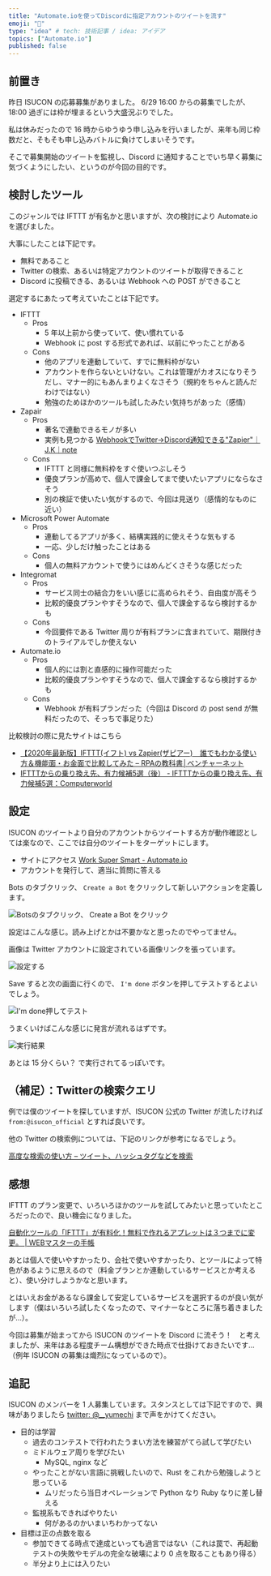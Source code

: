 ```yaml
---
title: "Automate.ioを使ってDiscordに指定アカウントのツイートを流す"
emoji: "🤖"
type: "idea" # tech: 技術記事 / idea: アイデア
topics: ["Automate.io"]
published: false
---
```


## 前置き

昨日 ISUCON の応募募集がありました。
6/29 16:00 からの募集でしたが、18:00 過ぎには枠が埋まるという大盛況ぶりでした。

私は休みだったので 16 時からゆうゆう申し込みを行いましたが、来年も同じ枠数だと、そもそも申し込みバトルに負けてしまいそうです。

そこで募集開始のツイートを監視し、Discord に通知することでいち早く募集に気づくようにしたい、というのが今回の目的です。

## 検討したツール

このジャンルでは IFTTT が有名かと思いますが、次の検討により Automate\.io を選びました。

大事にしたことは下記です。

* 無料であること
* Twitter の検索、あるいは特定アカウントのツイートが取得できること
* Discord に投稿できる、あるいは Webhook への POST ができること

選定するにあたって考えていたことは下記です。

* IFTTT
    * Pros
        * 5 年以上前から使っていて、使い慣れている
        * Webhook に post する形式であれば、以前にやったことがある
    * Cons
        * 他のアプリを連動していて、すでに無料枠がない
        * アカウントを作らないといけない。これは管理がカオスになりそうだし、マナー的にもあんまりよくなさそう（規約をちゃんと読んだわけではない）
        * 勉強のためほかのツールも試したみたい気持ちがあった（感情）
* Zapair
    * Pros
        * 著名で連動できるモノが多い
        * 実例も見つかる [WebhookでTwitter→Discord通知できる"Zapier"｜J.K｜note](https://note.com/project_j_k/n/ndebd26cb6189)
    * Cons
        * IFTTT と同様に無料枠をすぐ使いつぶしそう
        * 優良プランが高めで、個人で課金してまで使いたいアプリにならなさそう
        * 別の検証で使いたい気がするので、今回は見送り（感情的なものに近い）
* Microsoft Power Automate
    * Pros
        * 連動してるアプリが多く、結構実践的に使えそうな気もする
        * 一応、少しだけ触ったことはある
    * Cons
        * 個人の無料アカウントで使うにはめんどくさそうな感じだった
* Integromat
    * Pros
       * サービス同士の結合力をいい感じに高められそう、自由度が高そう
       * 比較的優良プランやすそうなので、個人で課金するなら検討するかも
    * Cons
        * 今回要件である Twitter 周りが有料プランに含まれていて、期限付きのトライアルでしか使えない
* Automate\.io
    * Pros
       * 個人的には割と直感的に操作可能だった
       * 比較的優良プランやすそうなので、個人で課金するなら検討するかも
    * Cons
        * Webhook が有料プランだった（今回は Discord の post send が無料だったので、そっちで事足りた）

比較検討の際に見たサイトはこちら

* [【2020年最新版】IFTTT(イフト) vs Zapier(ザピアー)　誰でもわかる使い方＆機能面・お金面で比較してみた – RPAの教科書│ベンチャーネット](https://www.venture-net.co.jp/rpa/ifttt-vs-zapier/)
* [IFTTTからの乗り換え先、有力候補5選（後） - IFTTTからの乗り換え先、有力候補5選：Computerworld](https://project.nikkeibp.co.jp/idg/atcl/19/00162/010800002/)

## 設定

ISUCON のツイートより自分のアカウントからツイートする方が動作確認としては楽なので、ここでは自分のツイートをターゲットにします。

* サイトにアクセス [Work Super Smart - Automate.io](https://automate.io/)
* アカウントを発行して、適当に質問に答える

Bots のタブクリック、 `Create a Bot` をクリックして新しいアクションを定義します。

![Botsのタブクリック、 `Create a Bot` をクリック](https://storage.googleapis.com/zenn-user-upload/8fc78fd885d17f96b9c0bc85.png)

設定はこんな感じ。読み上げとかは不要かなと思ったのでやってません。

画像は Twitter アカウントに設定されている画像リンクを張っています。

![設定する](https://storage.googleapis.com/zenn-user-upload/42f3e7932ea665695d6bc8f4.png)

Save すると次の画面に行くので、 `I'm done` ボタンを押してテストするとよいでしょう。

![I'm done押してテスト](https://storage.googleapis.com/zenn-user-upload/0b7d106883f0d54474fe845b.png)

うまくいけばこんな感じに発言が流れるはずです。

![実行結果](https://storage.googleapis.com/zenn-user-upload/5242f1dc8f32a22519337cab.png)

あとは 15 分くらい？ で実行されてるっぽいです。

## （補足）：Twitterの検索クエリ

例では僕のツイートを探していますが、ISUCON 公式の Twitter が流したければ `from:@isucon_official` とすれば良いです。

他の Twitter の検索例については、下記のリンクが参考になるでしょう。

[高度な検索の使い方 – ツイート、ハッシュタグなどを検索](https://help.twitter.com/ja/using-twitter/twitter-advanced-search)

## 感想

IFTTT のプラン変更で、いろいろほかのツールを試してみたいと思っていたところだったので、良い機会になりました。

[自動化ツールの「IFTTT」が有料化！無料で作れるアプレットは３つまでに変更。 | WEBマスターの手帳](https://homepage-reborn.com/2020/09/14/%E8%87%AA%E5%8B%95%E5%8C%96%E3%83%84%E3%83%BC%E3%83%AB%E3%81%AE%E3%80%8Cifttt%E3%80%8D%E3%81%8C%E6%9C%89%E6%96%99%E5%8C%96%EF%BC%81ifttt_pro/)

あとは個人で使いやすかったり、会社で使いやすかったり、とツールによって特色があるように思えるので（料金プランとか連動しているサービスとか考えると）、使い分けしようかなと思います。

とはいえお金があるなら課金して安定しているサービスを選択するのが良い気がします（僕はいろいろ試したくなったので、マイナーなところに落ち着きましたが…）。

今回は募集が始まってから ISUCON のツイートを Discord に流そう！　と考えましたが、来年はある程度チーム構想ができた時点で仕掛けておきたいです…（例年 ISUCON の募集は熾烈になっているので）。

## 追記

ISUCON のメンバーを 1 人募集しています。スタンスとしては下記ですので、興味がありましたら [twitter: @__yumechi](https://twitter.com/__yumechi) まで声をかけてください。

* 目的は学習
    * 過去のコンテストで行われたうまい方法を練習がてら試して学びたい
    * ミドルウェア周りを学びたい
        * MySQL, nginx など
    * やったことがない言語に挑戦したいので、Rust をこれから勉強しようと思っている
        * ムリだったら当日オペレーションで Python なり Ruby なりに差し替える
    * 監視系もできればやりたい
        * 何があるのかいまいちわかってない
* 目標は正の点数を取る
    * 参加できてる時点で達成といっても過言ではない（これは罠で、再起動テストの失敗やモデルの完全な破壊により 0 点を取ることもあり得る）
    * 半分より上には入りたい
